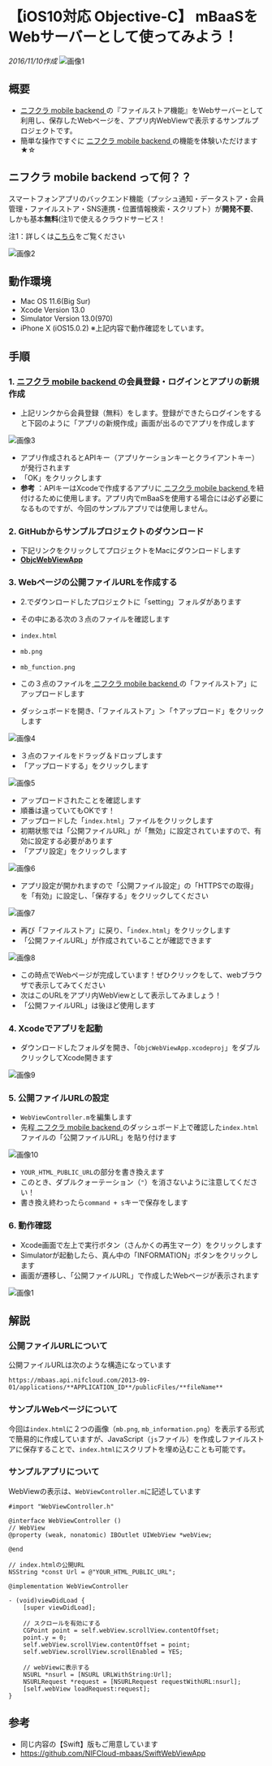 # 【iOS10対応 Objective-C】 mBaaSをWebサーバーとして使ってみよう！
_2016/11/10作成_
![画像1](/readme-img/001.png)

## 概要
* [ ニフクラ mobile backend ](https://mbaas.nifcloud.com/)の『ファイルストア機能』をWebサーバーとして利用し、保存したWebページを、アプリ内WebViewで表示するサンプルプロジェクトです。
* 簡単な操作ですぐに [ ニフクラ mobile backend ](https://mbaas.nifcloud.com/)の機能を体験いただけます★☆

##  ニフクラ mobile backend って何？？
スマートフォンアプリのバックエンド機能（プッシュ通知・データストア・会員管理・ファイルストア・SNS連携・位置情報検索・スクリプト）が**開発不要**、しかも基本**無料**(注1)で使えるクラウドサービス！

注1：詳しくは[こちら](https://mbaas.nifcloud.com/price.htm)をご覧ください

![画像2](/readme-img/002.png)

## 動作環境
* Mac OS 11.6(Big Sur)
* Xcode Version 13.0
* Simulator Version 13.0(970)
* iPhone X (iOS15.0.2)
※上記内容で動作確認をしています。

## 手順
### 1. [ ニフクラ mobile backend ](https://mbaas.nifcloud.com/)の会員登録・ログインとアプリの新規作成
* 上記リンクから会員登録（無料）をします。登録ができたらログインをすると下図のように「アプリの新規作成」画面が出るのでアプリを作成します

![画像3](/readme-img/003.png)

* アプリ作成されるとAPIキー（アプリケーションキーとクライアントキー）が発行されます
* 「OK」をクリックします
 * **参考** ：APIキーはXcodeで作成するアプリに[ ニフクラ mobile backend ](https://mbaas.nifcloud.com/)を紐付けるために使用します。アプリ内でmBaaSを使用する場合には必ず必要になるものですが、今回のサンプルアプリでは使用しません。

### 2. GitHubからサンプルプロジェクトのダウンロード
* 下記リンクをクリックしてプロジェクトをMacにダウンロードします
 * __[ObjcWebViewApp](https://github.com/NIFCloud-mbaas/ObjcWebViewApp/archive/master.zip)__

### 3. Webページの公開ファイルURLを作成する
* 2.でダウンロードしたプロジェクトに「setting」フォルダがあります
* その中にある次の３点のファイルを確認します
 * `index.html`
 * `mb.png`
 * `mb_function.png`

* この３点のファイルを[ ニフクラ mobile backend ](https://mbaas.nifcloud.com/)の「ファイルストア」にアップロードします
* ダッシュボードを開き、「ファイルストア」＞「↑アップロード」をクリックします

![画像4](/readme-img/004.png)

* ３点のファイルをドラッグ＆ドロップします
* 「アップロードする」をクリックします

![画像5](/readme-img/005.png)

* アップロードされたことを確認します
 * 順番は違っていてもOKです！
* アップロードした「`index.html`」ファイルをクリックします
* 初期状態では「公開ファイルURL」が「無効」に設定されていますので、有効に設定する必要があります
* 「アプリ設定」をクリックします

![画像6](/readme-img/006.png)

* アプリ設定が開かれますので「公開ファイル設定」の「HTTPSでの取得」を「有効」に設定し、「保存する」をクリックしてください

![画像7](/readme-img/007.png)

* 再び「ファイルストア」に戻り、「`index.html`」をクリックします
* 「公開ファイルURL」が作成されていることが確認できます

![画像8](/readme-img/008.png)

* この時点でWebページが完成しています！ぜひクリックをして、webブラウザで表示してみてください
* 次はこのURLをアプリ内WebViewとして表示してみましょう！
 * 「公開ファイルURL」は後ほど使用します

### 4. Xcodeでアプリを起動
* ダウンロードしたフォルダを開き、「`ObjcWebViewApp.xcodeproj`」をダブルクリックしてXcode開きます

![画像9](/readme-img/009.png)

### 5. 公開ファイルURLの設定
* `WebViewController.m`を編集します
* 先程[ ニフクラ mobile backend ](https://mbaas.nifcloud.com/)のダッシュボード上で確認した`index.html`ファイルの「公開ファイルURL」を貼り付けます

![画像10](/readme-img/010.png)

* `YOUR_HTML_PUBLIC_URL`の部分を書き換えます
 * このとき、ダブルクォーテーション（`"`）を消さないように注意してください！
* 書き換え終わったら`command + s`キーで保存をします

### 6. 動作確認
* Xcode画面で左上で実行ボタン（さんかくの再生マーク）をクリックします
* Simulatorが起動したら、真ん中の「INFORMATION」ボタンをクリックします
* 画面が遷移し、「公開ファイルURL」で作成したWebページが表示されます

![画像1](/readme-img/001.png)

## 解説
### 公開ファイルURLについて
公開ファイルURLは次のような構造になっています

```
https://mbaas.api.nifcloud.com/2013-09-01/applications/**APPLICATION_ID**/publicFiles/**fileName**
```

### サンプルWebページについて
今回は`index.html`に２つの画像（`mb.png`, `mb_information.png`）を表示する形式で簡易的に作成していますが、JavaScript（`js`ファイル）を作成しファイルストアに保存することで、`index.html`にスクリプトを埋め込むことも可能です。

### サンプルアプリについて
WebViewの表示は、`WebViewController.m`に記述しています

```objc
#import "WebViewController.h"

@interface WebViewController ()
// WebView
@property (weak, nonatomic) IBOutlet UIWebView *webView;

@end

// index.htmlの公開URL
NSString *const Url = @"YOUR_HTML_PUBLIC_URL";

@implementation WebViewController

- (void)viewDidLoad {
    [super viewDidLoad];

    // スクロールを有効にする
    CGPoint point = self.webView.scrollView.contentOffset;
    point.y = 0;
    self.webView.scrollView.contentOffset = point;
    self.webView.scrollView.scrollEnabled = YES;

    // webViewに表示する
    NSURL *nsurl = [NSURL URLWithString:Url];
    NSURLRequest *request = [NSURLRequest requestWithURL:nsurl];
    [self.webView loadRequest:request];
}
```

## 参考
* 同じ内容の【Swift】版もご用意しています
 * https://github.com/NIFCloud-mbaas/SwiftWebViewApp
